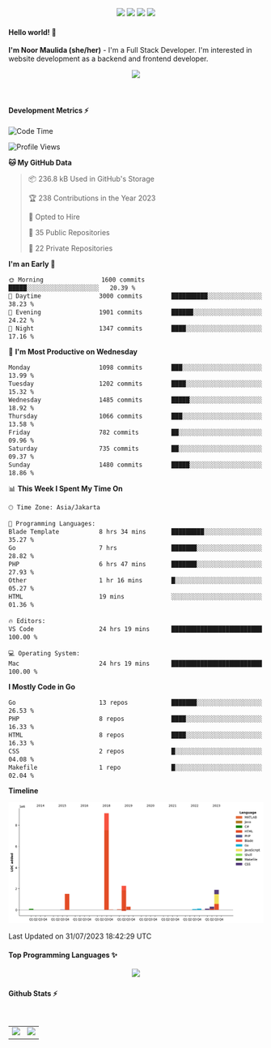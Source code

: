 <p align="center">
  <img src="https://dev.discordprofiles.me/badge/status/814439552055771206?simple=true">
  <img src="https://dev.discordprofiles.me/badge/playing/814439552055771206">
  <img src="https://dev.discordprofiles.me/badge/vscode/814439552055771206">
  <img src="https://dev.discordprofiles.me/badge/spotify/814439552055771206">
</p>

#### Hello world! 👋
**I'm Noor Maulida (she/her)** - I'm a Full Stack Developer. I'm interested in website development as a backend and frontend developer.

<p align="center">
  <img src="https://skillicons.dev/icons?i=go,php,laravel,nodejs,vue,express,ruby,mongodb,docker,aws,gcp" />
</p>
<br>

#### Development Metrics ⚡
<!--START_SECTION:waka-->
![Code Time](http://img.shields.io/badge/Code%20Time-73%20hrs%2059%20mins-blue)

![Profile Views](http://img.shields.io/badge/Profile%20Views-0-blue)

**🐱 My GitHub Data** 

> 📦 236.8 kB Used in GitHub's Storage 
 > 
> 🏆 238 Contributions in the Year 2023
 > 
> 💼 Opted to Hire
 > 
> 📜 35 Public Repositories 
 > 
> 🔑 22 Private Repositories 
 > 
**I'm an Early 🐤** 

```text
🌞 Morning                1600 commits        █████░░░░░░░░░░░░░░░░░░░░   20.39 % 
🌆 Daytime                3000 commits        ██████████░░░░░░░░░░░░░░░   38.23 % 
🌃 Evening                1901 commits        ██████░░░░░░░░░░░░░░░░░░░   24.22 % 
🌙 Night                  1347 commits        ████░░░░░░░░░░░░░░░░░░░░░   17.16 % 
```
📅 **I'm Most Productive on Wednesday** 

```text
Monday                   1098 commits        ███░░░░░░░░░░░░░░░░░░░░░░   13.99 % 
Tuesday                  1202 commits        ████░░░░░░░░░░░░░░░░░░░░░   15.32 % 
Wednesday                1485 commits        █████░░░░░░░░░░░░░░░░░░░░   18.92 % 
Thursday                 1066 commits        ███░░░░░░░░░░░░░░░░░░░░░░   13.58 % 
Friday                   782 commits         ██░░░░░░░░░░░░░░░░░░░░░░░   09.96 % 
Saturday                 735 commits         ██░░░░░░░░░░░░░░░░░░░░░░░   09.37 % 
Sunday                   1480 commits        █████░░░░░░░░░░░░░░░░░░░░   18.86 % 
```


📊 **This Week I Spent My Time On** 

```text
🕑︎ Time Zone: Asia/Jakarta

💬 Programming Languages: 
Blade Template           8 hrs 34 mins       █████████░░░░░░░░░░░░░░░░   35.27 % 
Go                       7 hrs               ███████░░░░░░░░░░░░░░░░░░   28.82 % 
PHP                      6 hrs 47 mins       ███████░░░░░░░░░░░░░░░░░░   27.93 % 
Other                    1 hr 16 mins        █░░░░░░░░░░░░░░░░░░░░░░░░   05.27 % 
HTML                     19 mins             ░░░░░░░░░░░░░░░░░░░░░░░░░   01.36 % 

🔥 Editors: 
VS Code                  24 hrs 19 mins      █████████████████████████   100.00 % 

💻 Operating System: 
Mac                      24 hrs 19 mins      █████████████████████████   100.00 % 
```

**I Mostly Code in Go** 

```text
Go                       13 repos            ███████░░░░░░░░░░░░░░░░░░   26.53 % 
PHP                      8 repos             ████░░░░░░░░░░░░░░░░░░░░░   16.33 % 
HTML                     8 repos             ████░░░░░░░░░░░░░░░░░░░░░   16.33 % 
CSS                      2 repos             █░░░░░░░░░░░░░░░░░░░░░░░░   04.08 % 
Makefile                 1 repo              █░░░░░░░░░░░░░░░░░░░░░░░░   02.04 % 
```



**Timeline**

![Lines of Code chart](https://raw.githubusercontent.com/noormaulida/noormaulida/main/assets/bar_graph.png)


 Last Updated on 31/07/2023 18:42:29 UTC
<!--END_SECTION:waka-->

#### Top Programming Languages ✨
<p align="center">
  <img src="https://api.githubtrends.io/user/svg/noormaulida/langs?time_range=one_year&include_private=true&compact=true&theme=dark" />
</p>

#### Github Stats ⚡
<p align="center">
  <table>
    <tr>
      <td>
        <img src="https://github-readme-streak-stats.herokuapp.com?user=noormaulida&theme=react&hide_border=true&mode=weekly" height="180" />
      </td>
      <td>
        <img src="https://github-readme-stats.vercel.app/api?username=noormaulida&theme=react&count_private=true&hide_border=true&line_height=20" height="180"/>
      </td>
    </tr>
</p>
<br>
